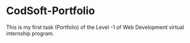 # CodSoft-Portfolio
This is my first task (Portfolio) of the Level -1 of Web Development virtual internship program.
